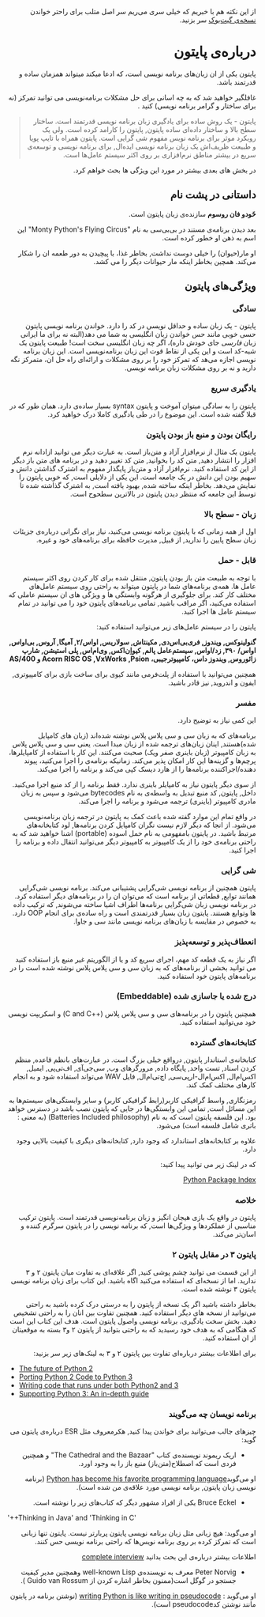 <div dir=rtl>

از این نکته هم با خبریم که خیلی سری می‌ریم سر اصل متلب برای راحتر خواندن [نسخه‌ی گیت‌بوک](https://elias_rouhani.gitbooks.io/byte-of-python-persian/content/) سر بزنید.



#  درباره‌ی پایتون
پایتون یکی از ان زبان‌های برنامه نویسی است، که ادعا میکند میتواند همزمان ساده و قدرتمند باشد.

غافلگیر خواهید شد که به چه اسانی برای حل مشکلات برنامه‌نویسی می توانید تمرکز (نه برای ساختار و گرامر برنامه نویسی) کنید .

> پایتون - یک روش ساده برای یادگیری زبان برنامه نویسی قدرتمند است. ساختار سطح بالا و ساختار داده‌ای ساده پایتون, پایتون را کارامد کرده است. ولی یک رویکرد موثر برای برنامه نویس مفهوم شی گرایی است. پایتون همراه با تایپ پویا و طبیعت ظریف‌اش یک زبان برنامه نویسی ایده‌ال, برای برنامه نویسی و توسعه‌ی سریع  در بیشتر مناطق نرم‌افزاری بر روی اکثر سیستم عامل‌ها است.

در بخش های بعدی بیشتر در مورد این ویژگی ها بحث خواهم کرد.


##  داستانی در پشت نام

**خَودو فان روسوم**  سازنده‌ی زبان پایتون است. 

بعد دیدن برنامه‌ی مستند در بی‌بی‌سی  به نام "Monty Python's Flying Circus" این اسم به ذهن او خطور کرده‌ است.

او مار(حیوان) را خیلی دوست نداشت, بخاطر غذا، با پیچیدن به دور طعمه ان را شکار می‌کند. همچین بخاطر اینکه مار حیوانات دیگر را می کشد.

##  ویژگی‌های پایتون

### سادگی

پایتون - یک زبان ساده و حداقل نویسی در کد را دارد. خواندن برنامه نویسی پایتون حسی خوبی مانند حس خواندن زبان انگلیسی به شما می دهد(البته نه برای ما ایرانی زبان *فارسی* جای خودش داره)، اگر چه زبان انگلیسی سخت است! طبیعت پایتون یک شبه-کد است و این یکی از نقاط قوت این زبان برنامه‌نویسی است. این زبان برنامه نویسی اجازه می‌هد که تمرکز خود را بر روی مشکلات و ارائه‌ای راه‌ حل ان، متمرکز نگه دارید و نه بر روی مشکلات زبان برنامه نویسی.

### یادگیری سریع

 پایتون را به سادگی میتوان آموخت و پایتون syntax بسیار ساده‌ی دارد. همان طور که در قبلا گفته شده است. این موضوع را در طی یادگیری کاملا درک خواهید کرد.

### رایگان بودن و منبع باز بودن پایتون

پایتون یک مثال از نرم‌افزار آزاد و متن‌باز است. به عبارت دیگر می توانید ازادانه نرم افزار را انتشار دهید, متن کد را بخوانید, متن کد تغییر دهید و در برنامه های متن باز دیگر از این کد استفاده کنید. نرم‌افزار آزاد و متن‌باز پایگذار مفهوم به اشترک گذاشتن دانش و سهیم بودن این دانش در یک جامعه است. این یکی از دلایلی است, که خوبی پایتون را نمایش می‌دهد. بخاطر اینکه ساخته شده, بهبود یافته است, به اشترک گذاشته شده تا توسط این جامعه که منتظر دیدن پایتون در بالاترین سطحوح است.


### زبان - سطح بالا

اول از همه زمانی که با پایتون برنامه نویسی می‌کنید، نیاز برای نگرانی درباره‌ی جزیئات زبان سطح پایین را ندارید, از قبیل, مدیرت حافظه برای برنامه‌های خود و غیره.

### قابل - حمل 

با توجه به طبیعت متن باز بودن  پایتون, منتقل شده برای کار کردن روی اکثر سیستم عامل ها. همه‌ی برنامه‌های شما در پایتون میتواند به راحتی روی سیستم عامل‌های مختلف کار کند. برای جلوگیری از هرگونه  وابستگی ها و ویژگی های ان سیستم عاملی که استفاده می‌کنید، اگر مراقب باشید, تمامی برنامه‌های پایتون خود را می توانید در تمام سیستم عامل ها اجرا کنید.

پایتون را در سیستم عامل‌های زیر می‌توانید استفاده کنید:


**گنولینوکس, ویندوز, فری‌بی‌اس‌دی, مکینتاش, سولاریس, اواس/۲, آمیگا,  آروس, بی‌اواس, اواس/ ۳۹۰, زد/اواس, سیستم‌عامل پالم, کیواِن‌اکس, وی‌ام‌اس, پلی استیشن, شارپ زائوروس, ویندوز داس، کامپیوترجیبی،  Acorn RISC OS ,VxWorks ,Psion و AS/400**



همچنین می‌توانید با استفاده از پلت‌فرمی مانند کیوی برای ساخت بازی برای کامپیوتری, ایفون و اندروید, نیز قادر باشید.

### مفسر

این کمی نیاز به توضیح دارد.

برنامه‌های که به زبان سی و سی پلاس پلاس نوشته شده‌اند (زبان های کامپایل شده)هستند, اینان زبان‌های ترجمه شده از زبان مبدا است. یعنی سی و سی پلاس پلاس به زبان کامپیوتر (زبان باینری صفر ویک) صحبت می‌کنند. این کار با استفاده از کامپایلرها، پرچم‌ها و گزینه‌ها این کار امکان پذیر می‌کند. زمانیکه برنامه‌ی را اجرا می‌کنید، پیوند دهنده/اجراکننده برنامه‌ها را از هارد دیسک کپی می‌کند و برنامه را اجرا می‌کند.

از سوی دیگر پایتون نیاز به کامپایلر باینری ندارد. فقط برنامه را از کد منبع اجرا می‌کنید. داخل, پایتون, کد منبع تبدیل به واسطه‌ی به نام  bytecodes می‌شود و سپس به زبان مادری کامپیوتر (باینری) ترجمه می‌شود و برنامه را اجرا می‌کند.

در واقع تمام این موارد گفته شده باعث کمک به پایتون در ترجمه زبان برنامه‌نویسی می‌شود. از انجا که دیگر لازم نیست نگران کامپایل کردن برنامه‌ها, لود کتابخانه‌‌های مرتبط باشید. در پایتون بامفهومی به نام حمل اسوده (portable) اشنا خواهید شد که به راحتی برنامه‌ی خود را از یک کامپیوتر به کامپیوتر دیگر می‌توانید انتقال داده و برنامه را اجرا کنید.

### شی گرایی

پایتون همچنین از برنامه‌ نویسی شی‌گرایی پشتیبانی می‌کند. برنامه نویسی شی‌گرایی همانند توابع, قطعاتی از برنامه است که می‌توان ان را در برنامه‌های دیگر استفاده کرد.  در برنامه نویسی زبان شی‌گرایی برنامه‌ها اطراف اشیا ساخته می‌شوند, که ترکیب داده ها وتوابع هستند. پایتون زبان بسیار قدرتمندی است و راه ساده‌ی برای انجام OOP دارد. به خصوص در مقایسه با زبان‌های برنامه نویسی مانند سی و جاوا.

### انعطاف‌پذیر و توسعه‌پذیز

اگر نیاز به یک قطعه‌ کد مهم، اجرای سریع کد و یا از الگوریتم غیر منبع باز استفاده کنید می توانید بخشی از برنامه‌های که به زبان سی و سی پلاس پلاس نوشته شده است را در برنامه‌های پایتون خود استفاده کنید.


### درج شده یا جاسازی شده (Embeddable)

همچنین پایتون را در برنامه‌های سی و سی پلاس پلاس (++C and C) و اسکریپت نویسی خود می‌توانید استفاده کنید.

### کتابخانه‌های گسترده

کتابخانه‌ی استاندار پایتون, درواقع خیلی بزرگ است. در عبارت‌های بانظم قاعده, منظم کردن اسناد, تست واحد, پایگاه داده, مرورگرهای وب, سی‌جی‌آی, اف‌تی‌پی, ایمیل, اکس‌ام‌ال, اکس‌ام‌ال-ارپی‌سی, اچ‌تی‌ام‌ال, فایل WAV می‌تواند استفاده شود و به انجام کارهای مختلف کمک کند.

رمزنگاری, واسط گرافیکی کاربر(رابط گرافیکی کاربر) و سایر وابستگی‌های سیستم‌ها به این مسائل است, تمامی این وابستگی‌ها در جایی که پایتون نصب باشد در دسترس خواهد بود. این فلسفه پایتون است که به نام (Batteries Included philosophy) (به معنی : باتری شامل فلسفه است) می‌شود.

علاوه بر کتابخانه‌های استاندارد که وجود دارد, کتابخانه‌های دیگری با کیفیت بالایی وجود دارد.

که در لینک زیر می توانید پیدا کنید: 

[Python Package Index](http://pypi.python.org/pypi)
 

### خلاصه

پایتون در واقع یک بازی هیجان انگیز و زبان برنامه‌نویسی قدرتمند است. پایتون ترکیب مناسبی از عملکردها و ویژگی‌ها است, که برنامه نویسی را در پایتون  سرگرم کننده و اسان‌تر می‌کند.

### پایتون ۳ در مقابل پایتون ۲

از این قسمت می توانید چشم پوشی کنید, اگر علاقه‌ای به تفاوت میان پایتون ۲ و ۳ ندارید. اما از نسخه‌ای که استفاده می‌کنید اگاه باشید. این کتاب برای زبان برنامه نویسی پایتون ۳ نوشته شده است.

بخاطر داشته باشید اگر یک نسخه از پایتون را به درستی درک کرده باشید به راحتی می‌توانید از نسخه های دیگر استفاده کنید. همچنین تفاوت بین انان را به راحتی تشخیص دهید. بخش سخت یادگیری، برنامه نویسی واصول پایتون است. هدف این کتاب این است که هنگامی که به هدف خود رسیدید که به راحتی بتوانید از پایتون ۲ و۳ بسته به موقعیتان از ان استفاده کنید.


برای اطلاعات بیشتر درباره‌ای تفاوت بین پایتون ۲ و ۳ به لینک‌های زیر سر بزنید:


<div dir=ltr>

- [The future of Python 2](http://lwn.net/Articles/547191/)
- [Porting Python 2 Code to Python 3](https://docs.python.org/3/howto/pyporting.html)
- [Writing code that runs under both Python2 and 3](https://wiki.python.org/moin/PortingToPy3k/BilingualQuickRef)
- [Supporting Python 3: An in-depth guide](http://python3porting.com)



<div dir=rtl>

### برنامه نویسان چه می‌گویند

چیز‌های جالب می‌توانید برای خواندن پیدا کنید, هکرمعروف مثل ESR درباره‌ی پایتون می گوید:

- اریک ریموند نویسنده‌ی کتاب "The Cathedral and the Bazaar" و همچنین فردی است که اصطلاح(متن‌باز) منبع باز را به وجود اورد.

او می‌گوید[Python has become his favorite programming language](http://www.python.org/about/success/esr/) (برنامه نویسی زبان پایتون, برنامه نویسی مورد علاقه‌ی من شده است).

- Bruce Eckel  یکی از افراد مشهور دیگر که کتاب‌های زیر را نوشته است.
<div dir=ltr>


 '++Thinking in Java' and 'Thinking in C' 

<div dir=rtl>

او می‌گوید: هیچ زبانی مثل زبان برنامه نویسی پایتون پربارتر نیست. پایتون تنها زبانی است که تمرکز کرده بر روی  برنامه نویس‌ها که راحتی برنامه نویسی حس کنند.

اطلاعات بیشتر درباره‌ی این بحث بدانید [complete interview](http://www.artima.com/intv/aboutme.html)


- Peter Norvig معرف به نویسنده‌ی  well-known Lisp وهمچنین مدیر کیفیت جستجو در گوگل است(ممنون بخاطر اشاره کردن از Guido van Rossum ).

او می‌گوید :   [writing Python is like writing in pseudocode](https://news.ycombinator.com/item?id=1803815) (نوشتن برنامه در پایتون مانند نوشتن کدpseudocode است).

